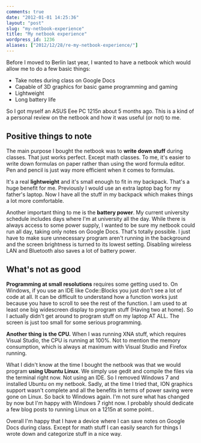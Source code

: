 ```yaml
---
comments: true
date: "2012-01-01 14:25:36"
layout: "post"
slug: "my-netbook-experience"
title: "My netbook experience"
wordpress_id: 1236
aliases: ["2012/12/28/re-my-netbook-experience/"]
---
```


Before I moved to Berlin last year, I wanted to have a netbook which would allow me to do a few basic things:
	
  * Take notes during class on Google Docs
  * Capable of 3D graphics for basic game programming and gaming
  * Lightweight
  * Long battery life

So I got myself an ASUS Eee PC 1215n about 5 months ago. This is a kind of a personal review on the netbook and how it was useful (or not) to me.


## Positive things to note

The main purpose I bought the netbook was to **write down stuff** during classes. That just works perfect. Except math classes. To me, it's easier to write down formulas on paper rather than using the word formula editor. Pen and pencil is just way more efficient when it comes to formulas.

It's a real **lightweight** and it's small enough to fit in my backpack. That's a huge benefit for me. Previously I would use an extra laptop bag for my father's laptop. Now I have all the stuff in my backpack which makes things a lot more comfortable.

Another important thing to me is the **battery power**. My current university schedule includes days where I'm at university all the day. While there is always access to some power supply, I wanted to be sure my netbook could run all day, taking only notes on Google Docs. That's totally possible. I just have to make sure unnecessary program aren't running in the background and the screen brightness is turned to its lowest setting. Disabling wireless LAN and Bluetooth also saves a lot of battery power.

## What's not as good


**Programming at small resolutions** requires some getting used to. On Windows, if you use an IDE like Code::Blocks you just don't see a lot of code at all. It can be difficult to understand how a function works just because you have to scroll to see the rest of the function. I am used to at least one big widescreen display to program stuff (Having two at home). So I actually didn't get around to program stuff on my laptop AT ALL. The screen is just too small for some serious programming.

**Another thing is the CPU.** When I was running XNA stuff, which requires Visual Studio, the CPU is running at 100%. Not to mention the memory consumption, which is always at maximum with Visual Studio and Firefox running.

What I didn't know at the time I bought the netbook was that we would program **using Ubuntu Linux**. We simply use gedit and compile the files via the terminal right now. Not using an IDE. So I removed Windows 7 and installed Ubuntu on my netbook. Sadly, at the time I tried that, ION graphics support wasn't complete and all the benefits in terms of power saving were gone on Linux. So back to Windows again. I'm not sure what has changed by now but I'm happy with Windows 7 right now. I probably should dedicate a few blog posts to running Linux on a 1215n at some point..


Overall I'm happy that I have a device where I can save notes on Google Docs during class. Except for math stuff I can easily search for things I wrote down and categorize stuff in a nice way.
